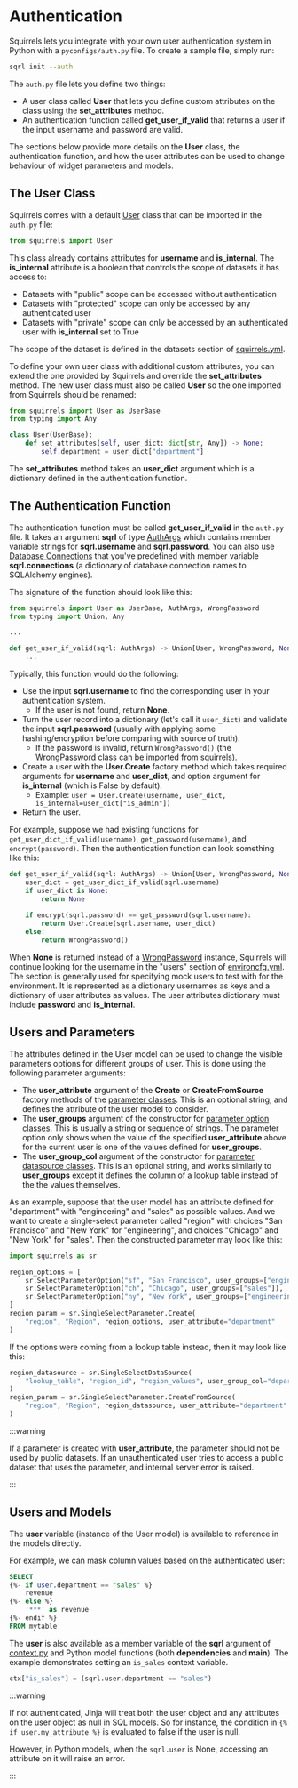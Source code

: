 # Authentication

Squirrels lets you integrate with your own user authentication system in Python with a `pyconfigs/auth.py` file. To create a sample file, simply run:

```bash
sqrl init --auth
```

The `auth.py` file lets you define two things:

- A user class called **User** that lets you define custom attributes on the class using the **set_attributes** method.
- An authentication function called **get_user_if_valid** that returns a user if the input username and password are valid.

The sections below provide more details on the **User** class, the authentication function, and how the user attributes can be used to change behaviour of widget parameters and models.

## The User Class

Squirrels comes with a default [User] class that can be imported in the `auth.py` file:

```python
from squirrels import User
```

This class already contains attributes for **username** and **is_internal**. The **is_internal** attribute is a boolean that controls the scope of datasets it has access to:

- Datasets with "public" scope can be accessed without authentication
- Datasets with "protected" scope can only be accessed by any authenticated user
- Datasets with "private" scope can only be accessed by an authenticated user with **is_internal** set to True

The scope of the dataset is defined in the datasets section of [squirrels.yml].

To define your own user class with additional custom attributes, you can extend the one provided by Squirrels and override the **set_attributes** method. The new user class must also be called **User** so the one imported from Squirrels should be renamed:

```python
from squirrels import User as UserBase
from typing import Any

class User(UserBase):
    def set_attributes(self, user_dict: dict[str, Any]) -> None:
        self.department = user_dict["department"]
```

The **set_attributes** method takes an **user_dict** argument which is a dictionary defined in the authentication function.

## The Authentication Function

The authentication function must be called **get_user_if_valid** in the `auth.py` file. It takes an argument **sqrl** of type [AuthArgs] which contains member variable strings for **sqrl.username** and **sqrl.password**. You can also use [Database Connections] that you've predefined with member variable **sqrl.connections** (a dictionary of database connection names to SQLAlchemy engines).

The signature of the function should look like this:

```python
from squirrels import User as UserBase, AuthArgs, WrongPassword
from typing import Union, Any

...

def get_user_if_valid(sqrl: AuthArgs) -> Union[User, WrongPassword, None]:
    ...
```

Typically, this function would do the following:
- Use the input **sqrl.username** to find the corresponding user in your authentication system.
  - If the user is not found, return **None**.
- Turn the user record into a dictionary (let's call it `user_dict`) and validate the input **sqrl.password** (usually with applying some hashing/encryption before comparing with source of truth).
  - If the password is invalid, return `WrongPassword()` (the [WrongPassword] class can be imported from squirrels).
- Create a user with the **User.Create** factory method which takes required arguments for **username** and **user_dict**, and option argument for **is_internal** (which is False by default).
  - Example: `user = User.Create(username, user_dict, is_internal=user_dict["is_admin"])`
- Return the user.

For example, suppose we had existing functions for `get_user_dict_if_valid(username)`, `get_password(username)`, and `encrypt(password)`. Then the authentication function can look something like this:

```python
def get_user_if_valid(sqrl: AuthArgs) -> Union[User, WrongPassword, None]:
    user_dict = get_user_dict_if_valid(sqrl.username)
    if user_dict is None:
        return None
    
    if encrypt(sqrl.password) == get_password(sqrl.username):
        return User.Create(sqrl.username, user_dict)
    else:
        return WrongPassword()
```

When **None** is returned instead of a [WrongPassword] instance, Squirrels will continue looking for the username in the "users" section of [environcfg.yml]. The section is generally used for specifying mock users to test with for the environment. It is represented as a dictionary usernames as keys and a dictionary of user attributes as values. The user attributes dictionary must include **password** and **is_internal**.

## Users and Parameters

The attributes defined in the User model can be used to change the visible parameters options for different groups of user. This is done using the following parameter arguments:

- The **user_attribute** argument of the **Create** or **CreateFromSource** factory methods of the [parameter classes](../../references/python/parameters/Parameter). This is an optional string, and defines the attribute of the user model to consider.
- The **user_groups** argument of the constructor for [parameter option classes](../../references/python/parameter_options/ParameterOption). This is usually a string or sequence of strings. The parameter option only shows when the value of the specified **user_attribute** above for the current user is one of the values defined for **user_groups**.
- The **user_group_col** argument of the constructor for [parameter datasource classes](../../references/python/data_sources/DataSource). This is an optional string, and works similarly to **user_groups** except it defines the column of a lookup table instead of the the values themselves.

As an example, suppose that the user model has an attribute defined for "department" with "engineering" and "sales" as possible values. And we want to create a single-select parameter called "region" with choices "San Francisco" and "New York" for "engineering", and choices "Chicago" and "New York" for "sales". Then the constructed parameter may look like this:

```python
import squirrels as sr

region_options = [
    sr.SelectParameterOption("sf", "San Francisco", user_groups=["engineering"]),
    sr.SelectParameterOption("ch", "Chicago", user_groups=["sales"]),
    sr.SelectParameterOption("ny", "New York", user_groups=["engineering", "sales"])
]
region_param = sr.SingleSelectParameter.Create(
    "region", "Region", region_options, user_attribute="department"
)
```

If the options were coming from a lookup table instead, then it may look like this:

```python
region_datasource = sr.SingleSelectDataSource(
    "lookup_table", "region_id", "region_values", user_group_col="department_col"
)
region_param = sr.SingleSelectParameter.CreateFromSource(
    "region", "Region", region_datasource, user_attribute="department"
)
```

:::warning

If a parameter is created with **user_attribute**, the parameter should not be used by public datasets. If an unauthenticated user tries to access a public dataset that uses the parameter, and internal server error is raised.

:::

## Users and Models

The **user** variable (instance of the User model) is available to reference in the models directly.

For example, we can mask column values based on the authenticated user:

```sql
SELECT
{%- if user.department == "sales" %}
    revenue
{%- else %}
    '***' as revenue
{%- endif %}
FROM mytable
```

The **user** is also available as a member variable of the **sqrl** argument of [context.py] and Python model functions (both **dependencies** and **main**). The example demonstrates setting an `is_sales` context variable.

```python
ctx["is_sales"] = (sqrl.user.department == "sales")
```

:::warning

If not authenticated, Jinja will treat both the user object and any attributes on the user object as null in SQL models. So for instance, the condition in `{% if user.my_attribute %}` is evaluated to false if the user is null.

However, in Python models, when the `sqrl.user` is None, accessing an attribute on it will raise an error.

:::


[squirrels.yml]: ./project-file
[context.py]: ./context
[AuthArgs]: ../../references/python/arguments/AuthArgs
[User]: ../../references/python/user_base/User
[WrongPassword]: ../../references/python/user_base/WrongPassword
[Database Connections]: ./database
[environcfg.yml]: ./environcfg
